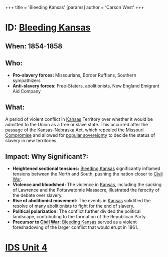 +++
 title = 'Bleeding Kansas'
[params]
	author = 'Carson West'
+++
# ID: [Bleeding Kansas](./../bleeding-kansas/) 
## When: 1854-1858

## Who:
* **Pro-slavery forces:**  Missourians, Border Ruffians, Southern sympathizers
* **Anti-slavery forces:** Free-Staters, abolitionists, New England Emigrant Aid Company

## What:
A period of violent conflict in [Kansas](./../kansas/) Territory over whether it would be admitted to the Union as a free or slave state. This occurred after the passage of the [Kansas](./../kansas/)-[Nebraska Act](./../nebraska-act/), which repealed the [Missouri Compromise](./../missouri-compromise/) and allowed for [popular sovereignty](./../popular-sovereignty/) to decide the status of slavery in new territories.

## Impact: Why Significant?: 
* **Heightened sectional tensions:** [Bleeding Kansas](./../bleeding-kansas/) significantly inflamed tensions between the North and South, pushing the nation closer to [Civil War](./../civil-war/).
* **Violence and bloodshed:** The violence in [Kansas](./../kansas/), including the sacking of Lawrence and the Pottawatomie Massacre, illustrated the ferocity of the debate over slavery.
* **Rise of abolitionist movement:** The events in [Kansas](./../kansas/) solidified the resolve of many abolitionists to fight for the end of slavery.
* **Political polarization:** The conflict further divided the political landscape, contributing to the formation of the Republican Party.
* **Precursor to [Civil War](./../civil-war/):** [Bleeding Kansas](./../bleeding-kansas/) served as a violent foreshadowing of the larger conflict that would erupt in 1861. 

# [IDS Unit 4](./../ids-unit-4/)